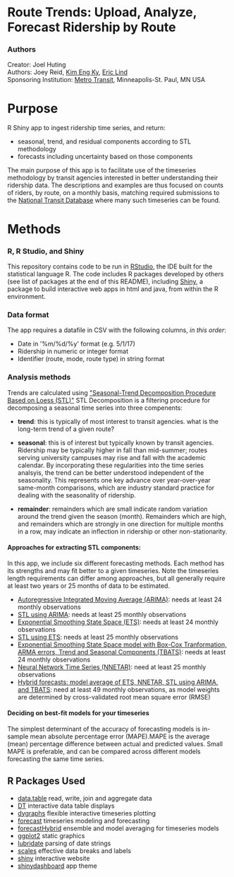 # Route Trends: Upload, Analyze, Forecast Ridership by Route

### Authors

Creator: Joel Huting\
Authors: Joey Reid, [Kim Eng Ky](https://github.com/kykimeng), [Eric Lind](https://github.com/elindie)\
Sponsoring Institution: [Metro Transit](https://www.metrotransit.org), Minneapolis-St. Paul, MN USA

# Purpose

R Shiny app to ingest ridership time series, and return:  

* seasonal, trend, and residual components according to STL methodology
* forecasts including uncertainty based on those components

The main purpose of this app is to facilitate use of the timeseries methodology
by transit agencies interested in better understanding their ridership data. The
descriptions and examples are thus focused on counts of riders, by route, on a monthly 
basis, matching required submissions to the [National Transit Database](https://www.transit.dot.gov/ntd)
where many such timeseries can be found.

# Methods
### R, R Studio, and Shiny 
This repository contains code to be run in [RStudio](https://www.rstudio.com/resources/training/), the IDE built for the statistical language R.
The code includes R packages developed by others (see list of packages at the end of this README),
including [Shiny](https://shiny.rstudio.com/tutorial/), a package to build interactive web apps
in html and java, from within the R environment. 

### Data format  
The app requires a datafile in CSV with the following columns, _in this order_:  

* Date in '%m/%d/%y' format (e.g. 5/1/17)  
* Ridership in numeric or integer format  
* Identifier (route, mode, route type) in string format

### Analysis methods
Trends are calculated using ["Seasonal-Trend Decomposition Procedure Based on Loess (STL)"](https://otexts.com/fpp2/stl.html)
STL Decomposition is a filtering procedure for decomposing a seasonal time series into three compenents:  

* **trend**: this is typically of most interest to transit agencies. what is the long-term
trend of a given route?

* **seasonal**: this is of interest but typically known by transit agencies. Ridership
may be typically higher in fall than mid-summer; routes serving university campuses 
may rise and fall with the academic calendar. By incorporating these regularities into
the time series analsyis, the trend can be better understood independent of the seasonality.
This represents one key advance over year-over-year same-month comparisons, which 
are industry standard practice for dealing with the seasonality of ridership.

* **remainder**: remainders which are small indicate random variation around the trend
given the season (month). Remainders which are high, and remainders which are strongly 
in one direction for multiple months in a row, may indicate an inflection in ridership
or other non-stationarity.

#### Approaches for extracting STL components:
In this app, we include six different forecasting methods. Each method has its strengths
and may fit better to a given timeseries. Note the timeseries length requirements 
can differ among approaches, but all generally require at least two years or 25 months
of data to be estimated.  

* [Autoregressive Integrated Moving Average (ARIMA)](https://otexts.com/fpp2/non-seasonal-arima.html): needs at least 24 monthly observations  
* [STL using ARIMA](https://otexts.com/fpp2/seasonal-arima.html): needs at least 25 monthly observations
* [Exponential Smoothing State Space (ETS)](https://www.otexts.org/fpp/7/7): needs at least 24 monthly observations
* [STL using ETS](https://otexts.com/fpp2/arima-ets.html): needs at least 25 monthly observations
* [Exponential Smoothing State Space model with Box-Cox Tranformation, ARMA errors, Trend and Seasonal Components 
                                               (TBATS)](http://robjhyndman.com/papers/ComplexSeasonality.pdf): needs at least 24 monthly observations
* [Neural Network Time Series (NNETAR)](https://otexts.com/fpp2/nnetar.html): need at least 25 monthly observations
* [Hybrid forecasts: model average of ETS, NNETAR, STL using ARIMA, and TBATS](https://cran.r-project.org/web/packages/forecastHybrid/): need at least 49 monthly observations, as model weights are
determined by cross-validated root mean square error (RMSE)

#### Deciding on best-fit models for your timeseries  
The simplest determinant of the accuracy of forecasting models is in-sample 
mean absolute percentage error (MAPE).MAPE is the average (mean) percentage difference between 
actual and predicted values. Small MAPE is preferable, and can be compared across
different models forecasting the same time series. 
                           
## R Packages Used  

* [data.table](https://cran.r-project.org/web/packages/data.table/vignettes/datatable-intro.html) read, write, join and aggregate data
* [DT](https://cran.r-project.org/web/packages/DT) interactive data table 
displays
* [dygraphs](https://cran.r-project.org/web/packages/dygraphs/) flexible interactive timeseries plotting
* [forecast](https://cran.r-project.org/package=forecast) timeseries modeling and forecasting
* [forecastHybrid](https://cran.r-project.org/web/packages/forecastHybrid/) ensemble and model averaging
for timeseries models
* [ggplot2](https://ggplot2.tidyverse.org/) static graphics
* [lubridate](https://cran.r-project.org/web/packages/lubridate/) parsing of date strings
* [scales](https://cran.r-project.org/web/packages/scales/) effective data breaks and labels
* [shiny](https://shiny.rstudio.com/) interactive website
* [shinydashboard](https://rstudio.github.io/shinydashboard/) app theme
